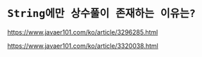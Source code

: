 # `String에만 상수풀이 존재하는 이유는?`


https://www.javaer101.com/ko/article/3296285.html

https://www.javaer101.com/ko/article/3320038.html